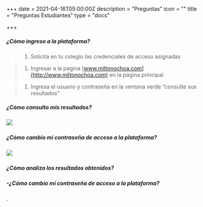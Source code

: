 +++
date = 2021-04-16T05:00:00Z
description = "Preguntas"
icon = ""
title = "Preguntas Estudiantes"
type = "docs"

+++
##### ¿Cómo ingreso a la plataforma?

> 1. Solicita en tu colegio las credenciales de acceso asignadas

> 1. Ingresar a la pagina [www.miltonochoa.com](http://www.miltonochoa.com) en la página principal

> 1. Ingresa el usuario y contraseña en la ventana verde “consulte sus resultados”

##### ¿Cómo consulto mis resultados?

##### ![](/uploads/listado-notasestudiante.gif)

##### ¿Cómo cambio mi contraseña de acceso a la plataforma?

##### ![](/uploads/cambia-contrasena.gif)

##### 

##### ¿Cómo analizo los resultados obtenidos?

##### -¿Cómo cambio mi contraseña de acceso a la plataforma?

.